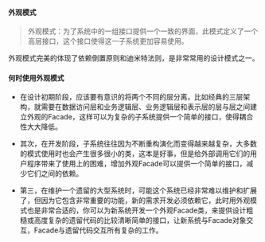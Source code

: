 #### 外观模式

> 外观模式：为了系统中的一组接口提供一个一致的界面，此模式定义了一个高层接口，这个接口使得这一子系统更加容易使用。

外观模式完美的体现了依赖倒置原则和迪米特法则，是非常常用的设计模式之一。

#### 何时使用外观模式

- 在设计初期阶段，应该要有意识的将两个不同的层分离，比如经典的三层架构，就需要在数据访问层和业务逻辑层、业务逻辑层和表示层的层与层之间建立外观的Facade，这样可以为复杂的子系统提供一个简单的接口，使得耦合性大大降低。

- 其次，在开发阶段，子系统往往因为不断重构演化而变得越来越复杂，大多数的模式使用时也会产生很多很小的类，这本是好事，但是给外部调用它们的用户程序带来了使用上的困难，增加外观Facade可以提供一个简单的接口，减少它们之间的依赖。

- 第三，在维护一个遗留的大型系统时，可能这个系统已经非常难以维护和扩展了，但因为它包含非常重要的功能，新的需求开发必须依赖它，此时用外观模式也是非常合适的，你可以为新系统开发一个外观Facade类，来提供设计粗糙或高度复杂的遗留代码的比较清晰简单的接口，让新系统与Facade对象交互，Facade与遗留代码交互所有复杂的工作。